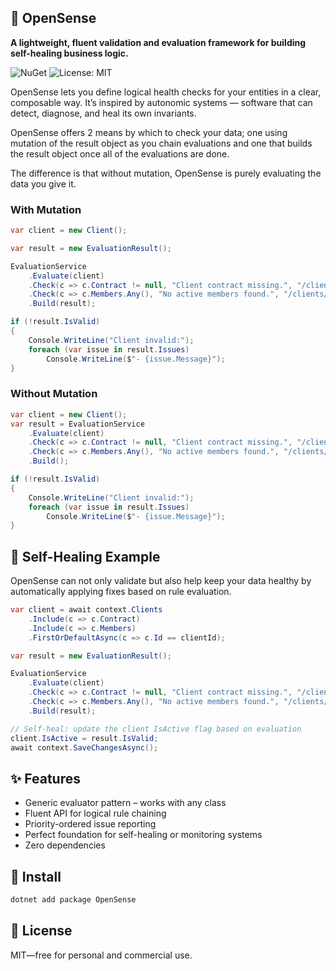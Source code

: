﻿## 🧠 OpenSense

**A lightweight, fluent validation and evaluation framework for building self-healing business logic.**

![NuGet](https://img.shields.io/nuget/v/OpenSense)
![License: MIT](https://img.shields.io/badge/License-MIT-yellow.svg)

OpenSense lets you define logical health checks for your entities in a clear, composable way.
It’s inspired by autonomic systems — software that can detect, diagnose, and heal its own invariants.

OpenSense offers 2 means by which to check your data; one using mutation of the result object as you
chain evaluations and one that builds the result object once all of the evaluations are done.

The difference is that without mutation, OpenSense is purely evaluating the data you give it.

### With Mutation
``` csharp
var client = new Client();

var result = new EvaluationResult();

EvaluationService
    .Evaluate(client)
    .Check(c => c.Contract != null, "Client contract missing.", "/clients/contract", 1)
    .Check(c => c.Members.Any(), "No active members found.", "/clients/members", 2)
    .Build(result);

if (!result.IsValid)
{
    Console.WriteLine("Client invalid:");
    foreach (var issue in result.Issues)
        Console.WriteLine($"- {issue.Message}");
}
```

### Without Mutation
``` csharp
var client = new Client();
var result = EvaluationService
    .Evaluate(client)
    .Check(c => c.Contract != null, "Client contract missing.", "/clients/contract", 1)
    .Check(c => c.Members.Any(), "No active members found.", "/clients/members", 2)
    .Build();

if (!result.IsValid)
{
    Console.WriteLine("Client invalid:");
    foreach (var issue in result.Issues)
        Console.WriteLine($"- {issue.Message}");
}
```

## 💊 Self-Healing Example

OpenSense can not only validate but also help keep your data healthy by automatically applying fixes based on rule evaluation.

``` csharp
var client = await context.Clients
    .Include(c => c.Contract)
    .Include(c => c.Members)
    .FirstOrDefaultAsync(c => c.Id == clientId);

var result = new EvaluationResult();

EvaluationService
    .Evaluate(client)
    .Check(c => c.Contract != null, "Client contract missing.", "/clients/contract", 1)
    .Check(c => c.Members.Any(), "No active members found.", "/clients/members", 2)
    .Build(result);

// Self-heal: update the client IsActive flag based on evaluation
client.IsActive = result.IsValid;
await context.SaveChangesAsync();
```

## ✨ Features

- Generic evaluator pattern – works with any class
- Fluent API for logical rule chaining
- Priority-ordered issue reporting
- Perfect foundation for self-healing or monitoring systems
- Zero dependencies

## 🚀 Install
``` bash
dotnet add package OpenSense
```

## 🧩 License
MIT—free for personal and commercial use.